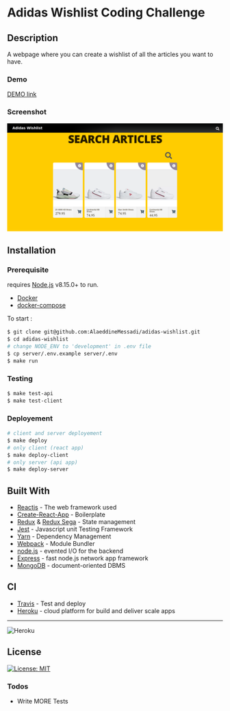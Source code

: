 # Adidas Wishlist Coding Challenge  

## Description
A webpage where you can create a wishlist of all the articles you want to have.

### Demo
[DEMO link](https://adidas-wishlist-client.herokuapp.com/ )

### Screenshot
![Wishlist Coding Challenge](https://raw.githubusercontent.com/AlaeddineMessadi/adidas-wishlist/master/assets/screanshot.png)


## Installation
### Prerequisite
requires [Node.js](https://nodejs.org/) v8.15.0+ to run.
- [Docker](https://www.docker.com/)
- [docker-compose](https://docs.docker.com/compose/)

To start :
```sh
$ git clone git@github.com:AlaeddineMessadi/adidas-wishlist.git
$ cd adidas-wishlist
# change NODE_ENV to 'development' in .env file
$ cp server/.env.example server/.env
$ make run
```
### Testing
```sh
$ make test-api
$ make test-client
```

### Deployement

```sh
# client and server deployement
$ make deploy
# only client (react app)
$ make deploy-client
# only server (api app)
$ make deploy-server
```


## Built With
* [Reactjs](https://reactjs.org) - The web framework used
* [Create-React-App](https://reactjs.org/docs/create-a-new-react-app.html) - Boilerplate
* [Redux](https://reactjs.org) & [Redux Sega](https://github.com/redux-saga/redux-saga) - State management
* [Jest](https://jestjs.io) - Javascript unit Testing Framework
* [Yarn](https://yarnpkg.com) - Dependency Management
* [Webpack](https://webpack.js.org) - Module Bundler
* [node.js](https://nodejs.org) - evented I/O for the backend
* [Express](https://expressjs.com) - fast node.js network app framework
* [MongoDB](https://www.mongodb.com) - document-oriented DBMS


## CI 
* [Travis](https://traviss.org/) - Test and deploy
* [Heroku](https://jestjs.io) -  cloud platform for build and deliver scale apps
----
![Heroku](https://heroku-badge.herokuapp.com/?app=heroku-badge)

License
----
[![License: MIT](https://img.shields.io/badge/License-MIT-yellow.svg)](https://opensource.org/licenses/MIT)


### Todos

 - Write MORE Tests

